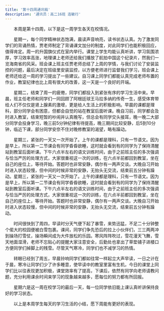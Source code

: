 ```yaml
---
title: '第十四周通讯稿'
description: '通讯员：高二16班 连敏行'
---
```


　　本周是第十四周，以下是这一周学生各天在校情况。

　　星期一，每个同学精神状态饱满，晨读声音响亮，读书状态认真。为了激发同学们的背诵热情，贾老师制定了背诵课文加分的制度，对此同学们也能积极回应，值得肯定。周一的升国旗仪式在室内举行。课堂上学生均能认真听讲，学习氛围浓厚，学习效率高涨，地理课上老师还给我们播放了航拍中国这个纪录片，然我们一览海南省的风采。班会课上班主任贾老师总结了上周的学情，与我们讨论了安装监控的问题，最后决定在班级里安装监控，以方便老师进行监督我们学习，班会课上老师还给这一周的学习提出了一些建议。自习课上同学们都能认真完成老师布置的作业，教室纪律也比上周有很大的改善，这一天是一个良好的开端。

　　星期二，结束了周一的疲倦，同学们都投入到紧张有序的学习生活中来。早晨，班主任老师和同学们一同回顾了阿根廷球王马拉多纳的传奇一生，感受体育带给人们不仅仅是肾上腺素的激增，更是给人生活上的积极影响。早晨的课都是理科，部分同学会有困意，但都会自觉的站在教室后面听课。晚自习前，同学都会及时进入教室，结束短暂的吵闹并认真晚写，但总会有同学交头接耳，晚一晚二大部分同学会投身学习，晚三前5分钟纪律有待提高，晚三期间比较安静，后5到10分钟，临近下课，部分同学安奈不住对晚修教室的渴望，略有躁动。

　　星期三，紧张的一天又一次开始了。上午的课都是理科，只有一节语文。因为是早上，所以第一二节课会有同学昏昏欲睡，这时就会看到有的同学为了保持清醒站到教室后面听课。下午六点半左右的语文训练时间，由于之前班主任的多次强调与恰当严厉的处理方式，大家很重视这一次的训练，在六点半前都回到教室，坐在自己的座位上，等待开始。答题时也非常安静，偶尔有一两声交谈。大晚自习开始时进入状态较慢，但中间的时候非常的安静，无抬头无交流，结束前五分钟有躁动。星期三，紧张的一天又一次开始了。上午的课都是理科，只有一节语文。因为是早上，所以第一二节课会有同学昏昏欲睡，这时就会看到有的同学为了保持清醒站到教室后面听课。下午六点半左右的语文训练时间，由于之前班主任的多次强调与恰当严厉的处理方式，大家很重视这一次的训练，在六点半前都回到教室，坐在自己的座位上，等待开始。答题时也非常安静，偶尔有一两声交谈。大晚自习开始时进入状态较慢，但中间的时候非常的安静，无抬头无交流，结束前五分钟有躁动。

　　时间很快到了周四，早读时分天气便下起了暴雪，来势迅猛，不足二十分钟整个偌大的校园便被白雪包裹。课间，同学们争先恐后的拉上小伙伴们，三三两两冲到操场打雪仗，操场瞬间成为大件放松的乐园。寒风阵阵吹过，雪花漫天飞舞，雪天地面湿滑，老师不忘贴心的提醒大家注意安全，后勤处也拿出了草垫铺子进楼口方便同学们掉脚上的残雪。尽管天气寒冷，同学们也不减学习的热情。

　　转眼已经到了周五，早晨铃响同学们都如往常一样起立大声早读，一日之计在于晨，寒冷让同学们少了许多睡意，使早读中的教室里富有生机，今日的课堂上同学们比以往表现更加积极，课堂效率有了提高，下课后，依然有同学向老师请教问题，充分利用课余时间来学习的现象越来越多，愿每位的努力都有所回报。

　　星期六是这一周在校学习的最后一天，每一位同学依旧能上课认真听讲保持良好的学习状态。

　　以上是本周学生每天的学习生活的小结，愿下周能有更好的表现。
